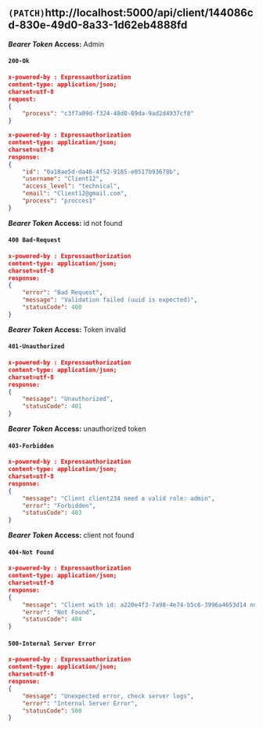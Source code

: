 ## `(PATCH)`http://localhost:5000/api/client/144086cd-830e-49d0-8a33-1d62eb4888fd

***Bearer Token***
**Access:** Admin
#### `200-Ok`
```json
x-powered-by : Expressauthorization
content-type: application/json; 
charset=utf-8
request:
{
    "process": "c3f7a09d-f324-48d0-89da-9ad2d4937cf8"
}
```

```json
x-powered-by : Expressauthorization
content-type: application/json; 
charset=utf-8
response:
{
    "id": "0a18ae5d-da46-4f52-9185-e0517b93678b",
    "username": "Client12",
    "access_level": "technical",
    "email": "Client12@gmail.com",
    "process": "procces1"
}
```

***Bearer Token***
**Access:** id not found
#### `400 Bad-Request`
```json
x-powered-by : Expressauthorization
content-type: application/json; 
charset=utf-8
response:
{
    "error": "Bad Request",
    "message": "Validation failed (uuid is expected)",
    "statusCode": 400
}
```

***Bearer Token***
**Access:** Token invalid
#### `401-Unauthorized`
```json
x-powered-by : Expressauthorization
content-type: application/json; 
charset=utf-8
response:
{
    "message": "Unauthorized",
    "statusCode": 401
}
```

***Bearer Token***
**Access:** unauthorized token
#### `403-Forbidden`
```json
x-powered-by : Expressauthorization
content-type: application/json; 
charset=utf-8
response:
{
    "message": "Client client234 need a valid role: admin",
    "error": "Forbidden",
    "statusCode": 403
}
```

***Bearer Token***
**Access:** client not found
#### `404-Not Found`
```json
x-powered-by : Expressauthorization
content-type: application/json; 
charset=utf-8
response:
{
    "message": "Client with id: a220e4f3-7a98-4e74-b5c6-3996a4653d14 not found",
    "error": "Not Found",
    "statusCode": 404
}
```

#### `500-Internal Server Error`
```json
x-powered-by : Expressauthorization
content-type: application/json; 
charset=utf-8
response:
{
    "message": "Unexpected error, check server logs",
    "error": "Internal Server Error",
    "statusCode": 500
}
```
